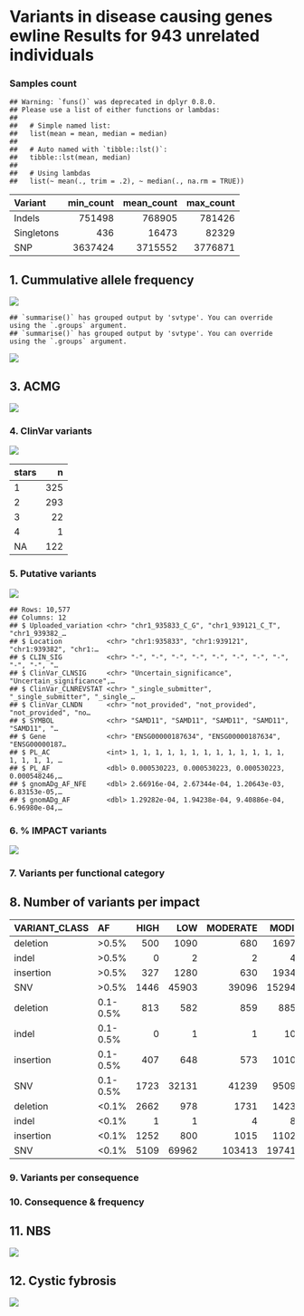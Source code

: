 Variants in disease causing genes ewline Results for 943 unrelated
individuals
================

### Samples count

    ## Warning: `funs()` was deprecated in dplyr 0.8.0.
    ## Please use a list of either functions or lambdas: 
    ## 
    ##   # Simple named list: 
    ##   list(mean = mean, median = median)
    ## 
    ##   # Auto named with `tibble::lst()`: 
    ##   tibble::lst(mean, median)
    ## 
    ##   # Using lambdas
    ##   list(~ mean(., trim = .2), ~ median(., na.rm = TRUE))

| Variant    | min\_count | mean\_count | max\_count |
|:-----------|-----------:|------------:|-----------:|
| Indels     |     751498 |      768905 |     781426 |
| Singletons |        436 |       16473 |      82329 |
| SNP        |    3637424 |     3715552 |    3776871 |

## 1. Cummulative allele frequency

<!-- ```{r af_hist,echo=FALSE} -->
<!-- af <- read.table('../input/multisample_20210519.dv.bcfnorm.filtered.ACgt0.AF_list.tsv') -->
<!-- colnames(af) <- c('AF','id', 'allele_frequency', 'SNP', 'number_of_transitions', 'number_of transversions', 'indel', 'repeat-consistent','repeat-inconsistent', 'not_applicable') -->
<!-- af$allele_frequency[1] <- 0.000530223 -->
<!-- af_plot <- af %>% select(allele_frequency,SNP,indel)  -->
<!-- af_plot$SNP <- cumsum(af_plot$SNP)/1e+6 -->
<!-- af_plot$indel <- cumsum(af_plot$indel)/1e+6 -->
<!-- type.colors <- c(SNP = "#27384A", indel ="#48C095") -->
<!-- af_plot %>% -->
<!--   pivot_longer(-allele_frequency,names_to = 'Variant class', -->
<!--                values_to = 'Cummulative number of variants (millions)') %>% -->
<!--   ggplot(aes(allele_frequency,`Cummulative number of variants (millions)`, -->
<!--              col=`Variant class`)) + -->
<!--   geom_line() + -->
<!--   xlab('Allele frequency') + -->
<!--   scale_color_manual(values = type.colors) + -->
<!--   scale_y_continuous(breaks = seq(0,30,2)) + -->
<!--   theme_classic() -->
<!-- ``` -->

![](variants_af_files/figure-gfm/af_hist_pct-1.jpeg)<!-- -->

    ## `summarise()` has grouped output by 'svtype'. You can override using the `.groups` argument.
    ## `summarise()` has grouped output by 'svtype'. You can override using the `.groups` argument.

![](variants_af_files/figure-gfm/sv.af.hist-1.jpeg)<!-- -->

## 3. ACMG

![](variants_af_files/figure-gfm/ACMG-1.jpeg)<!-- -->

### 4. ClinVar variants

![](variants_af_files/figure-gfm/clinvar-1.jpeg)<!-- -->

| stars |   n |
|:------|----:|
| 1     | 325 |
| 2     | 293 |
| 3     |  22 |
| 4     |   1 |
| NA    | 122 |

### 5. Putative variants

![](variants_af_files/figure-gfm/putative-1.jpeg)<!-- -->

    ## Rows: 10,577
    ## Columns: 12
    ## $ Uploaded_variation <chr> "chr1_935833_C_G", "chr1_939121_C_T", "chr1_939382_…
    ## $ Location           <chr> "chr1:935833", "chr1:939121", "chr1:939382", "chr1:…
    ## $ CLIN_SIG           <chr> "-", "-", "-", "-", "-", "-", "-", "-", "-", "-", "…
    ## $ ClinVar_CLNSIG     <chr> "Uncertain_significance", "Uncertain_significance",…
    ## $ ClinVar_CLNREVSTAT <chr> "_single_submitter", "_single_submitter", "_single_…
    ## $ ClinVar_CLNDN      <chr> "not_provided", "not_provided", "not_provided", "no…
    ## $ SYMBOL             <chr> "SAMD11", "SAMD11", "SAMD11", "SAMD11", "SAMD11", "…
    ## $ Gene               <chr> "ENSG00000187634", "ENSG00000187634", "ENSG00000187…
    ## $ PL_AC              <int> 1, 1, 1, 1, 1, 1, 1, 1, 1, 1, 1, 1, 1, 1, 1, 1, 1, …
    ## $ PL_AF              <dbl> 0.000530223, 0.000530223, 0.000530223, 0.000548246,…
    ## $ gnomADg_AF_NFE     <dbl> 2.66916e-04, 2.67344e-04, 1.20643e-03, 6.83153e-05,…
    ## $ gnomADg_AF         <dbl> 1.29282e-04, 1.94238e-04, 9.40886e-04, 6.96980e-04,…

### 6. % IMPACT variants

![](variants_af_files/figure-gfm/unnamed-chunk-3-1.jpeg)<!-- -->

### 7. Variants per functional category

## 8. Number of variants per impact

| VARIANT\_CLASS | AF       | HIGH |   LOW | MODERATE | MODIFIER |
|:---------------|:---------|-----:|------:|---------:|---------:|
| deletion       | &gt;0.5% |  500 |  1090 |      680 |  1697005 |
| indel          | &gt;0.5% |    0 |     2 |        2 |     4929 |
| insertion      | &gt;0.5% |  327 |  1280 |      630 |  1934758 |
| SNV            | &gt;0.5% | 1446 | 45903 |    39096 | 15294308 |
| deletion       | 0.1-0.5% |  813 |   582 |      859 |   885811 |
| indel          | 0.1-0.5% |    0 |     1 |        1 |    10935 |
| insertion      | 0.1-0.5% |  407 |   648 |      573 |  1010671 |
| SNV            | 0.1-0.5% | 1723 | 32131 |    41239 |  9509163 |
| deletion       | &lt;0.1% | 2662 |   978 |     1731 |  1423061 |
| indel          | &lt;0.1% |    1 |     1 |        4 |     8770 |
| insertion      | &lt;0.1% | 1252 |   800 |     1015 |  1102882 |
| SNV            | &lt;0.1% | 5109 | 69962 |   103413 | 19741686 |

### 9. Variants per consequence

### 10. Consequence & frequency

## 11. NBS

![](variants_af_files/figure-gfm/NBS-1.jpeg)<!-- -->

## 12. Cystic fybrosis

![](variants_af_files/figure-gfm/Mucoviscidosis-1.jpeg)<!-- -->
